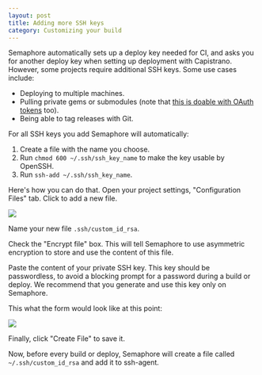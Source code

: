```yaml
---
layout: post
title: Adding more SSH keys
category: Customizing your build
---
```


Semaphore automatically sets up a deploy key needed for CI, and asks you for another deploy key when setting up deployment with Capistrano. However, some projects require additional SSH keys. Some use cases include:

- Deploying to multiple machines.
- Pulling private gems or submodules (note that [this is doable with OAuth tokens](/docs/building-project-with-private-gems.html) too).
- Being able to tag releases with Git.

For all SSH keys you add Semaphore will automatically:

1. Create a file with the name you choose.
2. Run `chmod 600 ~/.ssh/ssh_key_name` to make the key usable by OpenSSH.
3. Run `ssh-add ~/.ssh/ssh_key_name`.

Here's how you can do that. Open your project settings, "Configuration Files" tab. Click to add a new file.

<img src="/docs/assets/img/how-to-add-another-ssh-key/blank-form.png" class="img-responsive">

Name your new file `.ssh/custom_id_rsa`.

Check the "Encrypt file" box. This will tell Semaphore to use asymmetric encryption to store and use the content of this file.

Paste the content of your private SSH key. This key should be passwordless, to avoid a blocking prompt for a password during a build or deploy. We recommend that you generate and use this key only on Semaphore.

This what the form would look like at this point:

<img src="/docs/assets/img/how-to-add-another-ssh-key/adding-ssh-key.png" class="img-responsive">

Finally, click "Create File" to save it.

Now, before every build or deploy, Semaphore will create a file called `~/.ssh/custom_id_rsa` and add it to ssh-agent.
